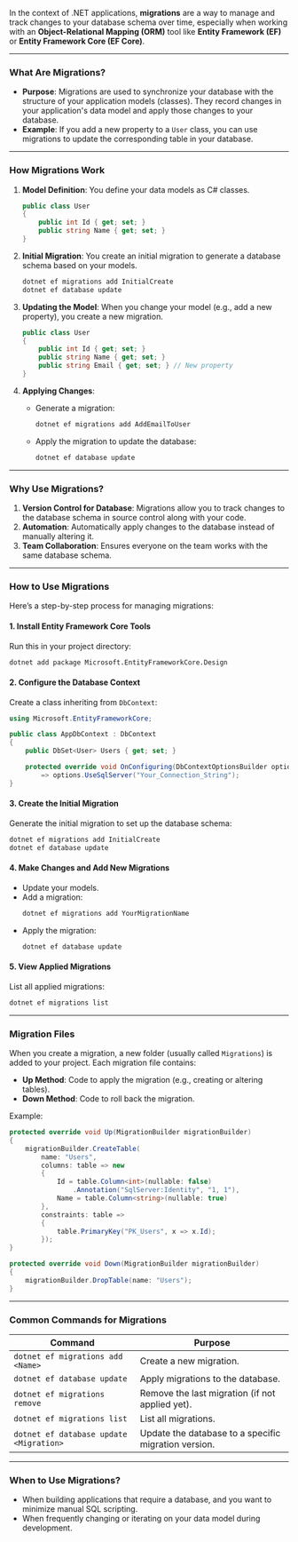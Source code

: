 In the context of .NET applications, **migrations** are a way to manage and track changes to your database schema over time, especially when working with an **Object-Relational Mapping (ORM)** tool like **Entity Framework (EF)** or **Entity Framework Core (EF Core)**.

---

### **What Are Migrations?**
- **Purpose**: Migrations are used to synchronize your database with the structure of your application models (classes). They record changes in your application's data model and apply those changes to your database.
- **Example**: If you add a new property to a `User` class, you can use migrations to update the corresponding table in your database.

---

### **How Migrations Work**
1. **Model Definition**: You define your data models as C# classes.
   ```csharp
   public class User
   {
       public int Id { get; set; }
       public string Name { get; set; }
   }
   ```

2. **Initial Migration**: You create an initial migration to generate a database schema based on your models.
   ```bash
   dotnet ef migrations add InitialCreate
   dotnet ef database update
   ```

3. **Updating the Model**: When you change your model (e.g., add a new property), you create a new migration.
   ```csharp
   public class User
   {
       public int Id { get; set; }
       public string Name { get; set; }
       public string Email { get; set; } // New property
   }
   ```

4. **Applying Changes**:
   - Generate a migration:
     ```bash
     dotnet ef migrations add AddEmailToUser
     ```
   - Apply the migration to update the database:
     ```bash
     dotnet ef database update
     ```

---

### **Why Use Migrations?**
1. **Version Control for Database**: Migrations allow you to track changes to the database schema in source control along with your code.
2. **Automation**: Automatically apply changes to the database instead of manually altering it.
3. **Team Collaboration**: Ensures everyone on the team works with the same database schema.

---

### **How to Use Migrations**
Here’s a step-by-step process for managing migrations:

#### **1. Install Entity Framework Core Tools**
Run this in your project directory:
```bash
dotnet add package Microsoft.EntityFrameworkCore.Design
```

#### **2. Configure the Database Context**
Create a class inheriting from `DbContext`:
```csharp
using Microsoft.EntityFrameworkCore;

public class AppDbContext : DbContext
{
    public DbSet<User> Users { get; set; }

    protected override void OnConfiguring(DbContextOptionsBuilder options)
        => options.UseSqlServer("Your_Connection_String");
}
```

#### **3. Create the Initial Migration**
Generate the initial migration to set up the database schema:
```bash
dotnet ef migrations add InitialCreate
dotnet ef database update
```

#### **4. Make Changes and Add New Migrations**
- Update your models.
- Add a migration:
  ```bash
  dotnet ef migrations add YourMigrationName
  ```
- Apply the migration:
  ```bash
  dotnet ef database update
  ```

#### **5. View Applied Migrations**
List all applied migrations:
```bash
dotnet ef migrations list
```

---

### **Migration Files**
When you create a migration, a new folder (usually called `Migrations`) is added to your project. Each migration file contains:
- **Up Method**: Code to apply the migration (e.g., creating or altering tables).
- **Down Method**: Code to roll back the migration.

Example:
```csharp
protected override void Up(MigrationBuilder migrationBuilder)
{
    migrationBuilder.CreateTable(
        name: "Users",
        columns: table => new
        {
            Id = table.Column<int>(nullable: false)
                .Annotation("SqlServer:Identity", "1, 1"),
            Name = table.Column<string>(nullable: true)
        },
        constraints: table =>
        {
            table.PrimaryKey("PK_Users", x => x.Id);
        });
}

protected override void Down(MigrationBuilder migrationBuilder)
{
    migrationBuilder.DropTable(name: "Users");
}
```

---

### **Common Commands for Migrations**
| Command                                 | Purpose                                               |
|-----------------------------------------|-------------------------------------------------------|
| `dotnet ef migrations add <Name>`       | Create a new migration.                              |
| `dotnet ef database update`             | Apply migrations to the database.                   |
| `dotnet ef migrations remove`           | Remove the last migration (if not applied yet).      |
| `dotnet ef migrations list`             | List all migrations.                                 |
| `dotnet ef database update <Migration>` | Update the database to a specific migration version. |

---

### **When to Use Migrations?**
- When building applications that require a database, and you want to minimize manual SQL scripting.
- When frequently changing or iterating on your data model during development.

